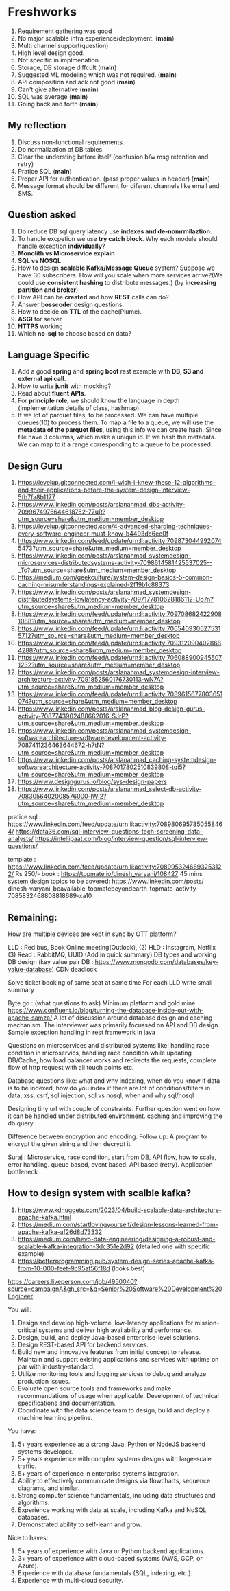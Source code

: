 # Freshworks 

1. Requirement gathering was good
2. No major scalable infra experience/deployment. (**main**)
3. Multi channel support(question)
4. High level design good.
5. Not specific in implmenation.
6. Storage, DB storage diffcult (**main**)
7. Suggested ML modeling which was not required. (**main**)
8. API composition and ack not good (**main**)
9. Can't give alternative (**main**)
10. SQL was average (**main**)
11. Going back and forth (**main**)

## My reflection
1. Discuss non-functional requirements.
2. Do normalization of DB tables.
3. Clear the understing before itself (confusion b/w msg retention and retry)
4. Pratice SQL (**main**)
5. Proper API for authentication. (pass proper values in header) (**main**)
6. Message format should be different for diferent channels like email and SMS.

## Question asked
1. Do reduce DB sql query latency use **indexes and de-nomrmilaztion**. 
2. To handle excpetion we use **try catch block**. Why each module should handle exception **individually**? 
3. **Monolith vs Microservice explain** 
4. **SQL vs NOSQL**
5. How to design **scalable Kafka/Message Queue** system? Suppose we have 30 subscribers. How will you scale when more
   services arrive?(We could use **consistent hashing** to distribute messages.) (by **increasing partition and broker**)
6. How API can be **created** and how **REST** calls can do?
7. Answer **bosscoder** design questions.
8. How to decide on **TTL** of the cache(Plume).
9. **ASGI** for server
10. **HTTPS** working
11. Which **no-sql** to choose based on data?

## Language Specific
1. Add a good **spring** and **spring boot** rest example with **DB, S3 and external api call**.
2. How to write **junit** with mocking?
3. Read about **fluent APIs**.
4. For **principle role**, we should know the language in depth (implementation details of class, hashmap).
5. If we lot of parquet files, to be processed. We can have multiple queues(10) to process them. To map a file to a queue,
   we will use the **metadata of the parquet files**, using this info we can create hash. Since file have 3 columns, which make a unique id. If we hash the metadata. We can map to it a range corresponding to a queue to be processed.

## Design Guru

1. https://levelup.gitconnected.com/i-wish-i-knew-these-12-algorithms-and-their-applications-before-the-system-design-interview-5fb7fa8b1177
2. https://www.linkedin.com/posts/arslanahmad_dbs-activity-7099674975644618752-77uR?utm_source=share&utm_medium=member_desktop
3. https://levelup.gitconnected.com/4-advanced-sharding-techniques-every-software-engineer-must-know-b4493dc6ec0f
4. https://www.linkedin.com/feed/update/urn:li:activity:7098730449920745473?utm_source=share&utm_medium=member_desktop
5. https://www.linkedin.com/posts/arslanahmad_systemdesign-microservices-distributedsystems-activity-7098614581425537025--_Tc?utm_source=share&utm_medium=member_desktop
6. https://medium.com/geekculture/system-design-basics-5-common-caching-misunderstandings-explained-2f19b1c88373
7. https://www.linkedin.com/posts/arslanahmad_systemdesign-distributedsystems-lowlatency-activity-7097177810628186112-Uo7n?utm_source=share&utm_medium=member_desktop
8. https://www.linkedin.com/feed/update/urn:li:activity:7097086824229081088?utm_source=share&utm_medium=member_desktop
9. https://www.linkedin.com/feed/update/urn:li:activity:7065409306275315712?utm_source=share&utm_medium=member_desktop
10. https://www.linkedin.com/feed/update/urn:li:activity:7093120904028684288?utm_source=share&utm_medium=member_desktop
11. https://www.linkedin.com/feed/update/urn:li:activity:7060889009455071232?utm_source=share&utm_medium=member_desktop
12. https://www.linkedin.com/posts/arslanahmad_systemdesign-interview-architecture-activity-7091852560176730113-wN7A?utm_source=share&utm_medium=member_desktop
13. https://www.linkedin.com/feed/update/urn:li:activity:7089615677803651074?utm_source=share&utm_medium=member_desktop
14. https://www.linkedin.com/posts/arslanahmad_blog-design-gurus-activity-7087743902488662016-SJrP?utm_source=share&utm_medium=member_desktop
15. https://www.linkedin.com/posts/arslanahmad_systemdesign-softwarearchitecture-softwaredevelopment-activity-7087411236463644672-h7tN?utm_source=share&utm_medium=member_desktop
16. https://www.linkedin.com/posts/arslanahmad_caching-systemdesign-softwarearchitecture-activity-7087017802510839808-tqi5?utm_source=share&utm_medium=member_desktop
17. https://www.designgurus.io/blog/sys-design-papers
18. https://www.linkedin.com/posts/arslanahmad_select-db-activity-7083056402008576000-lWi2?utm_source=share&utm_medium=member_desktop

pratice sql : https://www.linkedin.com/feed/update/urn:li:activity:7089806957850558464/
https://data36.com/sql-interview-questions-tech-screening-data-analysts/
https://intellipaat.com/blog/interview-question/sql-interview-questions/

template : https://www.linkedin.com/feed/update/urn:li:activity:7089953246693253122/
Rs 250/- book : https://topmate.io/dinesh_varyani/108427
45 mins system design topics to be covered: https://www.linkedin.com/posts/
dinesh-varyani_beavailable-topmatebeyondearth-topmate-activity-7085832468808818689-xa10


## Remaining:

How are multiple devices are kept in sync by OTT platform?

LLD : Red bus, Book Online meeting(Outlook), (2)
HLD : Instagram, Netflix (3)
Read : RabbitMQ, UUID (Add in quick summary)
DB types and working
DB design (key value pair DB : https://www.mongodb.com/databases/key-value-database)
CDN
deadlock

Solve ticket booking of same seat at same time
For each LLD write small summary

Byte go : (what questions to ask)
Minimum platform and gold mine
https://www.confluent.io/blog/turning-the-database-inside-out-with-apache-samza/
A lot of discussion around database design and caching mechanism. The interviewer was primarily focussed on API and DB design.
Sample exception handling in rest framework in java

Questions on microservices and distributed systems like: handling race condition in microservics, handling race
condition while updating DB/Cache, how load balancer works and redirects the requests, complete flow of http
request with all touch points etc.

Database questions like: what and why indexing, when do you know if data is to be indexed, how do you index if there
are lot of conditions/filters in data, xss, csrf, sql injection, sql vs nosql, when and why sql/nosql

Designing tiny url with couple of constraints. Further question went on how it can be handled under distributed environment.
caching and improving the db query.

Difference between encryption and encoding. Follow up: A program to encrypt the given string and then decrypt it

Suraj : Microservice, race condition, start from DB, API flow, how to scale, error handling.
queue based, event based. API based (retry). Application bottleneck

## How to design system with scalble kafka?
1. https://www.kdnuggets.com/2023/04/build-scalable-data-architecture-apache-kafka.html
2. https://medium.com/startlovingyourself/design-lessons-learned-from-apache-kafka-af26d8d73332
3. https://medium.com/hevo-data-engineering/designing-a-robust-and-scalable-kafka-integration-3dc351e2d92 (detailed one with specific example)
4. https://betterprogramming.pub/system-design-series-apache-kafka-from-10-000-feet-9c95af56f18d (looks best)


https://careers.liveperson.com/job/4950040?source=campaignA&gh_src=&q=Senior%20Software%20Development%20Engineer

You will:
1. Design and develop high-volume, low-latency applications for mission-critical systems and deliver high availability and 
   performance. 
2. Design, build, and deploy Java-based enterprise-level solutions. 
3. Design REST-based API for backend services. 
4. Build new and innovative features from initial concept to release. Maintain and support existing applications and services 
   with uptime on par with industry-standard. 
5. Utilize monitoring tools and logging services to debug and analyze production issues.
6. Evaluate open source tools and frameworks and make recommendations of usage when applicable. Development of technical 
   specifications and documentation. 
7. Coordinate with the data science team to design, build and deploy a machine learning pipeline.

You have:
1. 5+ years experience as a strong Java, Python or NodeJS backend systems developer.
2. 5+ years experience with complex systems designs with large-scale traffic.
3. 5+ years of experience in enterprise systems integration.
4. Ability to effectively communicate designs via flowcharts, sequence diagrams, and similar.
5. Strong computer science fundamentals, including data structures and algorithms.
6. Experience working with data at scale, including Kafka and NoSQL databases.
7. Demonstrated ability to self-learn and grow.

Nice to haves:
1. 5+ years of experience with Java or Python backend applications.
2. 3+ years of experience with cloud-based systems (AWS, GCP, or Azure).
3. Experience with database fundamentals (SQL, indexing, etc.).
4. Experience with multi-cloud security.
